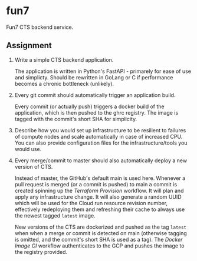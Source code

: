 # fun7

Fun7 CTS backend service.

## Assignment

1. Write a simple CTS backend application.

    The application is written in Python's FastAPI - primarely for ease of use and simplicty. Should be rewritten in GoLang or C if performance becomes a chronic bottleneck (unlikely).

2. Every git commit should automatically trigger an application build.

    Every commit (or actually push) triggers a docker build of the application, which is then pushed to the ghrc registry. The image is tagged with the commit's short SHA for simplicity.

3. Describe how you would set up infrastructure to be resilient to failures of compute nodes and scale automatically in case of increased CPU. You can also provide configuration files for the infrastructure/tools you would use.

4. Every merge/commit to master should also automatically deploy a new version of CTS.

    Instead of master, the GitHub's default main is used here. Whenever a pull request is merged (or a commit is pushed) to main a commit is created spinning up the _Terraform Provision_ workflow. It will plan and apply any infrastructure change. It will also generate a random UUID which will be used for the Cloud run resource revision number, effectively redeploying them and refreshing their cache to always use the newest tagged `latest` image.

    New versions of the CTS are dockerized and pushed as the tag `latest` when when a merge or commit is detected on main (otherwise tagging is omitted, and the commit's short SHA is used as a tag). The _Docker Image CI_ workflow authenticates to the GCP and pushes the image to the registry provided.
